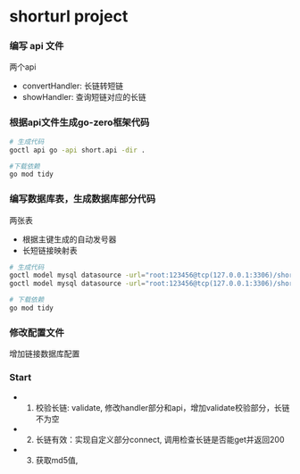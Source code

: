 # shorturl project



### 编写 api 文件
两个api
* convertHandler: 长链转短链
* showHandler: 查询短链对应的长链



### 根据api文件生成go-zero框架代码
```bash
# 生成代码
goctl api go -api short.api -dir .

#下载依赖
go mod tidy
```



### 编写数据库表，生成数据库部分代码
两张表
* 根据主键生成的自动发号器
* 长短链接映射表


```bash
# 生成代码
goctl model mysql datasource -url="root:123456@tcp(127.0.0.1:3306)/short" -table="sequence" -dir="./model"
goctl model mysql datasource -url="root:123456@tcp(127.0.0.1:3306)/short" -table="reflect_map" -dir="./model"

# 下载依赖
go mod tidy
```



### 修改配置文件
增加链接数据库配置



### Start
* 1. 校验长链: validate, 修改handler部分和api，增加validate校验部分，长链不为空
* 2. 长链有效：实现自定义部分connect, 调用检查长链是否能get并返回200
* 3. 获取md5值, 
